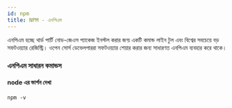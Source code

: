 ```yaml
---
id: npm
title: NPM - এনপিএম
---
```


এনপিএম হচ্ছে থার্ড পার্টি নোড-জেএস প্যাকেজ ইনস্টল করার জন্য় একটি কমান্ড লাইন টুল এবং বিশ্বের সবচেয়ে বড় সফটওয়্যার রেজিস্ট্রি। ওপেন সোর্স ডেভেলপাররা সফটওয়্যার শেয়ার করার জন্য সাধারণত এনপিএম ব্যবহার করে থাকে।

### এনপিএম সাধারন কমান্ডস

#### node এর ভার্শন দেখা
```
npm -v
```